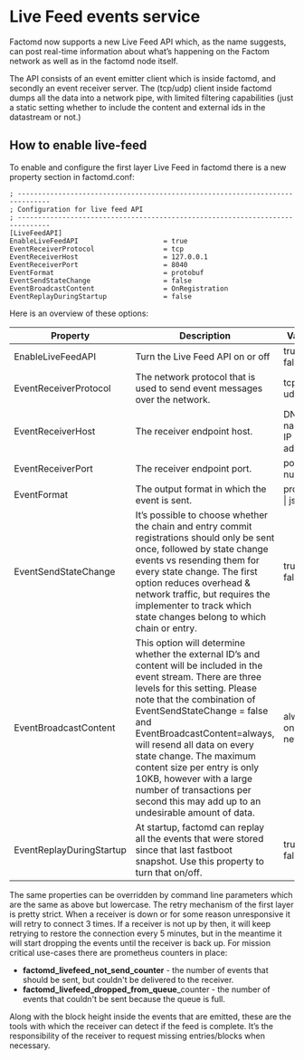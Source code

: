 # Live Feed events service

Factomd now supports a new Live Feed API which, as the name suggests, can post real-time information 
about what’s happening on the Factom network as well as in the factomd node itself.

The API consists of an event emitter client which is inside factomd, and secondly 
an event receiver server. The (tcp/udp) client inside factomd dumps all the data into a network pipe, 
with limited filtering capabilities (just a static setting whether to include the content and external ids in the datastream or not.)

## How to enable live-feed
To enable and configure the first layer Live Feed in factomd there is a new property section in factomd.conf:
```
; ------------------------------------------------------------------------------
; Configuration for live feed API
; ------------------------------------------------------------------------------
[LiveFeedAPI]
EnableLiveFeedAPI                     = true
EventReceiverProtocol                 = tcp
EventReceiverHost                     = 127.0.0.1
EventReceiverPort                     = 8040
EventFormat                           = protobuf
EventSendStateChange                  = false
EventBroadcastContent                 = OnRegistration 
EventReplayDuringStartup              = false
```

Here is an overview of these options:

| Property                          | Description                                                                         | Values      |
| --------------------------------- | ----------------------------------------------------------------------------------- | ----------- |
|  EnableLiveFeedAPI                | Turn the Live Feed API on or off                                            | true &#124; false
|  EventReceiverProtocol            | The network protocol that is used to send event messages over the network.     | tcp &#124; udp |
|  EventReceiverHost                | The receiver endpoint host.                                                | DNS name &#124; IP address |
|  EventReceiverPort                | The receiver endpoint port.                                                  | port number |
|  EventFormat                      | The output format in which the event is sent.                                      | protobuf &#124; json |
|  EventSendStateChange             | It’s possible to choose whether the chain and entry commit registrations should only be sent once, followed by state change events vs resending them for every state change. The first option reduces overhead & network traffic, but requires the implementer to track which state changes belong to which chain or entry.| true &#124; false |
|  EventBroadcastContent            | This option will determine whether the external ID’s and content will be included in the event stream. There are three levels for this setting. Please note that the combination of EventSendStateChange = false and EventBroadcastContent=always, will resend all data on every state change. The maximum content size per entry is only 10KB, however with a large number of transactions per second this may add up to an undesirable amount of data. | always &#124; once &#124; never |
|  EventReplayDuringStartup         | At startup, factomd can replay all the events that were stored since that last fastboot snapshot. Use this property to turn that on/off.   | true &#124; false |

The same properties can be overridden by command line parameters which are the same as above but lowercase.
The retry mechanism of the first layer is pretty strict. When a receiver is down or for some reason unresponsive it will retry to connect 3 times. If a receiver is not up by then, it will keep retrying to restore the connection every 5 minutes, but in the meantime it will start dropping the events until the receiver is back up. For mission critical use-cases there are prometheus counters in place:
* **factomd_livefeed_not_send_counter** - the number of events that should be sent, but couldn't be delivered to the receiver.
* **factomd_livefeed_dropped_from_queue**_counter - the number of events that couldn't be sent because the queue is full.

Along with the block height inside the events that are emitted, these are the tools with which the receiver can detect if the feed is complete. It’s the responsibility of the receiver to request missing entries/blocks when necessary.